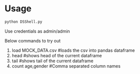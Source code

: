 # Usage

```python
python DSShell.py
```

Use credentials as admin/admin

Below commands to try out

1. load MOCK_DATA.csv  #loads the csv into pandas dataframe
2. head #shows head of the current dataframe
3. tail #shows tail of the current dataframe
4. count age,gender #Comma separated column names